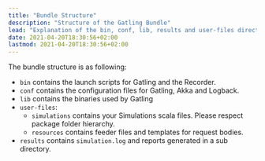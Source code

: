 ```yaml
---
title: "Bundle Structure"
description: "Structure of the Gatling Bundle"
lead: "Explanation of the bin, conf, lib, results and user-files directories of the Gatling Bundle"
date: 2021-04-20T18:30:56+02:00
lastmod: 2021-04-20T18:30:56+02:00
---
```


The bundle structure is as following:

* `bin` contains the launch scripts for Gatling and the Recorder.
* `conf` contains the configuration files for Gatling, Akka and Logback.
* `lib` contains the binaries used by Gatling
* `user-files`:
  * `simulations` contains your Simulations scala files. Please respect package folder hierarchy.
  * `resources` contains feeder files and templates for request bodies.
* `results` contains `simulation.log` and reports generated in a sub directory.

